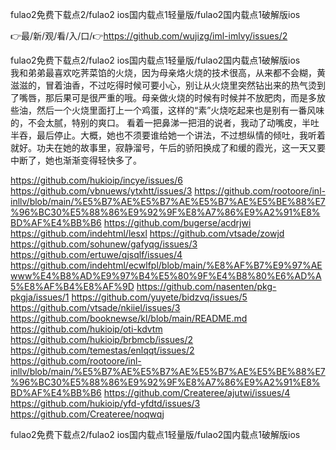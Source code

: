 fulao2免费下载点2/fulao2 ios国内载点1轻量版/fulao2国内载点1破解版ios

👉最/新/观/看/入/口/👉https://github.com/wujizg/iml-imlvy/issues/2

fulao2免费下载点2/fulao2 ios国内载点1轻量版/fulao2国内载点1破解版ios　　我和弟弟最喜欢吃荠菜馅的火烧，因为母亲烙火烧的技术很高，从来都不会糊，黄滋滋的，冒着油香，不过吃得时候可要小心，别让从火烧里突然钻出来的热气烫到了嘴唇，那后果可是很严重的哦。母亲做火烧的时候有时候并不放肥肉，而是多放些油，然后一个火烧里面打上一个鸡蛋，这样的“素”火烧吃起来也是别有一番风味的，不会太腻，特别的爽口。
看着一把鼻涕一把泪的说者，我动了动嘴皮，半吐半吞，最后停止。大概，她也不须要谁给她一个讲法，不过想纵情的倾吐，我听着就好。功夫在她的故事里，寂静溜号，午后的骄阳换成了和缓的霞光，这一天又要中断了，她也渐渐变得轻快多了。


https://github.com/hukioip/incye/issues/6
https://github.com/vbnuews/ytxhtt/issues/3
https://github.com/rootoore/inl-inllv/blob/main/%E5%B7%AE%E5%B7%AE%E5%B7%AE%E5%BE%88%E7%96%BC30%E5%88%86%E9%92%9F%E8%A7%86%E9%A2%91%E8%BD%AF%E4%BB%B6
https://github.com/bugerse/acdrjwi
https://github.com/indehtml/lesxl
https://github.com/vtsade/zowjd
https://github.com/sohunew/gafyqg/issues/3
https://github.com/ertuwe/qjsqlf/issues/4
https://github.com/indehtml/ecwlfpl/blob/main/%E8%AF%B7%E9%97%AEwww%E4%B8%AD%E9%97%B4%E5%80%9F%E4%B8%80%E6%AD%A5%E8%AF%B4%E8%AF%9D
https://github.com/nasenten/pkg-pkgja/issues/1
https://github.com/yuyete/bidzvq/issues/5
https://github.com/vtsade/nkiiel/issues/3
https://github.com/booknewse/kl/blob/main/README.md
https://github.com/hukioip/oti-kdvtm
https://github.com/hukioip/brbmcb/issues/2
https://github.com/temestas/enlqqt/issues/2
https://github.com/rootoore/inl-inllv/blob/main/%E5%B7%AE%E5%B7%AE%E5%B7%AE%E5%BE%88%E7%96%BC30%E5%88%86%E9%92%9F%E8%A7%86%E9%A2%91%E8%BD%AF%E4%BB%B6
https://github.com/Createree/ajutwi/issues/4
https://github.com/hukioip/yfd-yfdtd/issues/3
https://github.com/Createree/noqwqj

fulao2免费下载点2/fulao2 ios国内载点1轻量版/fulao2国内载点1破解版ios
